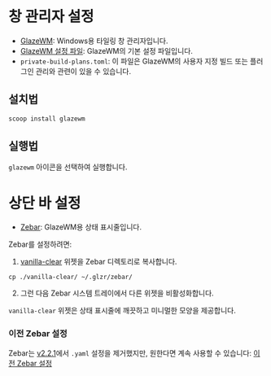 # 창 관리자 설정

- [GlazeWM](https://github.com/glzr-io/glazewm): Windows용 타일링 창 관리자입니다.
- [GlazeWM 설정 파일](./config.yaml): GlazeWM의 기본 설정 파일입니다.
- `private-build-plans.toml`: 이 파일은 GlazeWM의 사용자 지정 빌드 또는 플러그인 관리와 관련이 있을 수 있습니다.

## 설치법

```powershell
scoop install glazewm
```

## 실행법

`glazewm` 아이콘을 선택하여 실행합니다.

# 상단 바 설정

- [Zebar](https://github.com/glzr-io/zebar): GlazeWM용 상태 표시줄입니다.

Zebar를 설정하려면:

1. [vanilla-clear](./vanilla-clear) 위젯을 Zebar 디렉토리로 복사합니다.

```
cp ./vanilla-clear/ ~/.glzr/zebar/
```

2. 그런 다음 Zebar 시스템 트레이에서 다른 위젯을 비활성화합니다.

`vanilla-clear` 위젯은 상태 표시줄에 깨끗하고 미니멀한 모양을 제공합니다.

### 이전 Zebar 설정

Zebar는 [v2.2.1](https://github.com/glzr-io/zebar/releases/tag/v2.2.1)에서 `.yaml` 설정을 제거했지만, 원한다면 계속 사용할 수 있습니다: [이전 Zebar 설정](./zebar-config.yaml)